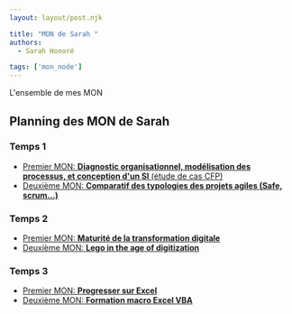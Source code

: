 ```yaml
---
layout: layout/post.njk

title: "MON de Sarah "
authors:
  - Sarah Honoré

tags: ['mon_node']
---
```


<!-- Début Résumé -->
L'ensemble de mes MON
<!-- fin résumé -->

## Planning des MON de Sarah

### Temps 1
- [Premier MON: **Diagnostic organisationnel, modélisation des processus, et conception d'un SI** (étude de cas CFP)](./MON1-1/)
- [Deuxième MON: **Comparatif des typologies des projets agiles (Safe, scrum…)**](./MON1-2/)

### Temps 2
- [Premier MON: **Maturité de la transformation digitale**](./MON2-1/)
- [Deuxième MON: **Lego in the age of digitization**](./MON2-2/)

### Temps 3
-  [Premier MON: **Progresser sur Excel**](./MON3-1/)
- [Deuxième MON: **Formation macro Excel VBA**](./MON3-2/)

